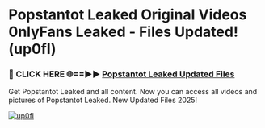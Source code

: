 # Popstantot Leaked Original Videos 0nlyFans Leaked - Files Updated! (up0fl)

<h3>🔴 CLICK HERE 🌐==►► <a href="https://tinyurl.com/ehrbuxhb" rel="nofollow">Popstantot Leaked Updated Files</a></h3>

Get Popstantot Leaked and all content. Now you can access all videos and pictures of Popstantot Leaked. New Updated Files 2025!

[![up0fl](https://i.imgur.com/lVYEuWS.gif)](https://tinyurl.com/ehrbuxhb)
